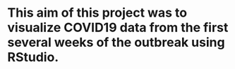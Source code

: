 # This aim of this project was to visualize COVID19 data from the first several weeks of the outbreak using RStudio.
